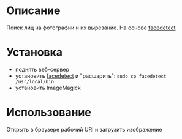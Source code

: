 # Описание

Поиск лиц на фотографии и их вырезание. На основе [facedetect](https://www.thregr.org/~wavexx/software/facedetect/)

# Установка

* поднять веб-сервер
* установить [facedetect](https://github.com/wavexx/facedetect) и "расшарить": `sudo cp facedetect /usr/local/bin`
* установить ImageMagick

# Использование

Открыть в браузере рабочий URI и загрузить изображение